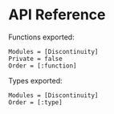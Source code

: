 # API Reference

Functions exported:

```@autodocs
Modules = [Discontinuity]
Private = false
Order = [:function]
```

Types exported:

```@autodocs
Modules = [Discontinuity]
Order = [:type]
```

